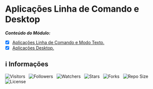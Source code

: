 <!-- Título -->
# Aplicações Linha de Comando e Desktop

***Conteúdo do Módulo:***

* [x] [Aplicações Linha de Comando e Modo Texto.](https://github.com/Devsgeeknerd/cla-apl-lin-com-mod-tex-apl-lin-com-des-apl-arq-fun-bas)
* [x] [Aplicações Desktop.](https://github.com/Devsgeeknerd/cla-apl-des-apl-lin-com-des-apl-arq-fun-bas)

<!-- Informações -->
## &#8505; Informações

![Visitors](https://api.visitorbadge.io/api/visitors?path=Devsgeeknerd%2Fmod-apl-lin-com-des-apl-arq-fun-bas&label=Visitantes&labelColor=%23700070&labelStyle=none&countColor=%23000fff&style=plastic&color=%23ffffff "Total de Visitantes")
&nbsp;
![Followers](https://img.shields.io/github/followers/Devsgeeknerd?style=p&label=Seguidores&labelColor=800080&color=000fff "Total de Seguidores")
&nbsp;
![Watchers](https://img.shields.io/github/watchers/Devsgeeknerd/mod-apl-lin-com-des-apl-arq-fun-bas?style=p&label=Observadores&labelColor=800080&color=000fff "Total de Observadores")
&nbsp;
![Stars](https://img.shields.io/github/stars/Devsgeeknerd/mod-apl-lin-com-des-apl-arq-fun-bas?style=p&label=Estrelas&labelColor=800080&color=000fff "Total de Estrelas")
&nbsp;
![Forks](https://img.shields.io/github/forks/Devsgeeknerd/mod-apl-lin-com-des-apl-arq-fun-bas?style=p&label=Bifurcações&labelColor=800080&color=000fff "Total de Bifurcações")
&nbsp;
![Repo Size](https://img.shields.io/github/repo-size/Devsgeeknerd/mod-apl-lin-com-des-apl-arq-fun-bas?style=p&label=Tamanho&labelColor=800080&color=000fff "Tamanho do Repositório")
&nbsp;
![License](https://img.shields.io/github/license/Devsgeeknerd/mod-apl-lin-com-des-apl-arq-fun-bas?style=p&label=Licença&labelColor=800080&color=000fff "Licença do Repositório")
